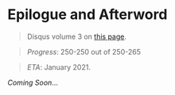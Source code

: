 # Epilogue and Afterword
> Disqus volume 3 on [this page](https://potla1995.github.io/Chuuko-demo-Koi-ga-Shitai/3/).

> _Progress_: 250-250 out of 250-265

> _ETA_: January 2021.

_Coming Soon_...